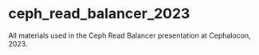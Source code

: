 # ceph_read_balancer_2023
All materials used in the Ceph Read Balancer presentation at Cephalocon, 2023.
